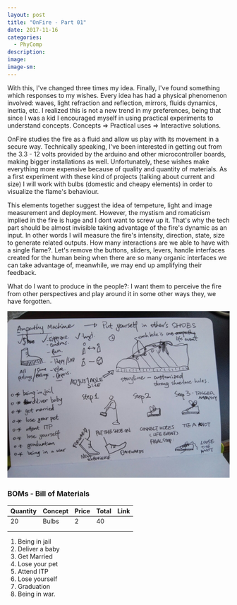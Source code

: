 ```yaml
---
layout: post
title: "OnFire - Part 01"
date: 2017-11-16
categories: 
  - PhyComp
description: 
image: 
image-sm:
---
```


With this, I've changed three times my idea. Finally, I've found something which responses to my wishes. Every idea has had a physical phenomenon involved: waves, light refraction and reflection, mirrors, fluids dynamics, inertia, etc. I realized this is not a new trend in my preferences, being that since I was a kid I encouraged myself in using practical experiments to understand concepts. Concepts => Practical uses => Interactive solutions.

OnFire studies the fire as a fluid and allow us play with its movement in a secure way. Technically speaking, I've been interested in getting out from the 3.3 - 12 volts provided by the arduino and other microcontroller boards, making bigger installations as well. Unfortunately, these wishes make everything more expensive because of quality and quantity of materials. As a first experiment with these kind of projects (talking about current and size) I will work with bulbs (domestic and cheapy elements) in order to visualize the flame's behaviour.


This elements together suggest the idea of tempeture, light and image measurement and deployment. However, the mystism and romaticism implied in the fire is huge and I dont want to screw up it. That's why the tech part should be almost invisible taking advantage of the fire's dynamic as an input. In other words I will measure the fire's intensity, direction, state, size to generate related outputs. How many interactions are we able to have with a single flame?. Let's remove the buttons, sliders, levers, handle interfaces created for the human being when there are so many organic interfaces we can take advantage of, meanwhile, we may end up amplifying their feedback.

What do I want to produce in the people?: I want them to perceive the fire from other perspectives and play around it in some other ways they, we have forgotten.

![empathyMachine](/assets/empathyMachine.jpeg)



### BOMs - Bill of Materials

| Quantity  | Concept  | Price  | Total  | Link |
|---|---|---|---|---|
| 20 | Bulbs | 2 | 40 |   |
|   |   |   |   |   |
|   |   |   |   |   | 



1. Being in jail
2. Deliver a baby
3. Get Married
4. Lose your pet
5. Attend ITP
6. Lose yourself
7. Graduation
8. Being in war.



